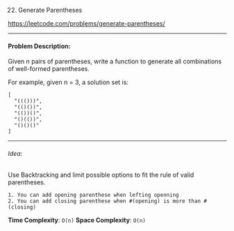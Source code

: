 22. Generate Parentheses

https://leetcode.com/problems/generate-parentheses/

---

#### Problem Description:

Given n pairs of parentheses, write a function to generate all combinations of well-formed parentheses.

For example, given n = 3, a solution set is:

```
[
  "((()))",
  "(()())",
  "(())()",
  "()(())",
  "()()()"
]
```

---

###### Idea:

Use Backtracking and limit possible options to fit the rule of valid parentheses.

```
1. You can add opening parenthese when lefting openning
2. You can add closing parenthese when #(opening) is more than #(closing)
```

**Time Complexity**: `O(n)`
**Space Complexity**: `O(n)`
